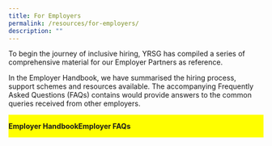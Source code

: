 ```yaml
---
title: For Employers
permalink: /resources/for-employers/
description: ""
---
```

To begin the journey of inclusive hiring, YRSG has compiled a series of comprehensive material for our Employer Partners as reference.

In the Employer Handbook, we have summarised the hiring process, support schemes and resources available. The accompanying Frequently Asked Questions (FAQs) contains would provide answers to the common queries received from other employers.

<div class="flex-container">

  <div class="flex-child handbook">
		<p><strong>Employer Handbook</strong>
		<a href="/files/employer%20handbook.pdf"></a></p>
  </div>
  
  <div class="flex-child faq">
		<p><strong>Employer FAQs</strong><a href="/files/employer%20faqs.pdf"> </a>
  </p></div>
  
</div>
<style>
.flex-container {
    display: flex;
	  background-color: yellow
}

.flex-child {
    flex: 1;
    border: 2px black;
	  background-color: yellow
}  

.flex-child:first-child {
    margin-right: 20px;
} 
</style>